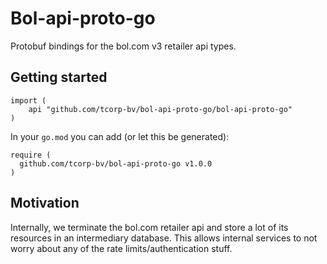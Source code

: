 # Bol-api-proto-go
Protobuf bindings for the bol.com v3 retailer api types.

## Getting started

```golang
import (
	api "github.com/tcorp-bv/bol-api-proto-go/bol-api-proto-go"
)

```
In your `go.mod` you can add (or let this be generated):
```
require (
  github.com/tcorp-bv/bol-api-proto-go v1.0.0
)
```

## Motivation
Internally, we terminate the bol.com retailer api and store a lot of its resources in an intermediary database. This allows internal services to not worry about any of the rate limits/authentication stuff.
